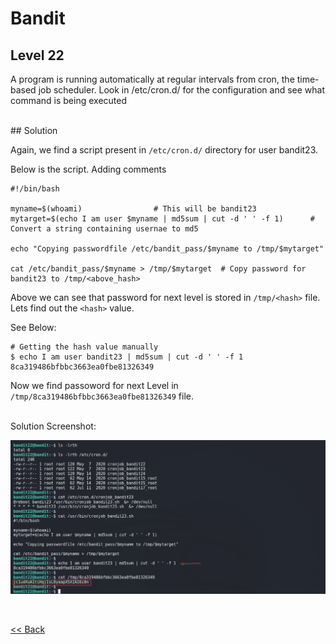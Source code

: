 # Bandit

## Level 22
A program is running automatically at regular intervals from cron, the time-based job scheduler. Look in /etc/cron.d/ for the configuration and see what command is being executed

<br/>
## Solution

Again, we find a script present in `/etc/cron.d/` directory for user bandit23.

Below is the script. Adding comments
```shell
#!/bin/bash

myname=$(whoami)                # This will be bandit23
mytarget=$(echo I am user $myname | md5sum | cut -d ' ' -f 1)      # Convert a string containing usernae to md5

echo "Copying passwordfile /etc/bandit_pass/$myname to /tmp/$mytarget"  

cat /etc/bandit_pass/$myname > /tmp/$mytarget  # Copy password for bandit23 to /tmp/<above_hash>

```

Above we can see that password for next level is stored in `/tmp/<hash>` file. Lets find out the `<hash>` value.
  
See Below:
```shell
# Getting the hash value manually
$ echo I am user bandit23 | md5sum | cut -d ' ' -f 1
8ca319486bfbbc3663ea0fbe81326349
```

Now we find passoword for next Level in `/tmp/8ca319486bfbbc3663ea0fbe81326349` file.
  
<br/>
Solution Screenshot:

![Level 22 Image](./images/Level22.png)

<br/>

[<< Back](https://grey-fish.github.io/Bandit/index.html)
